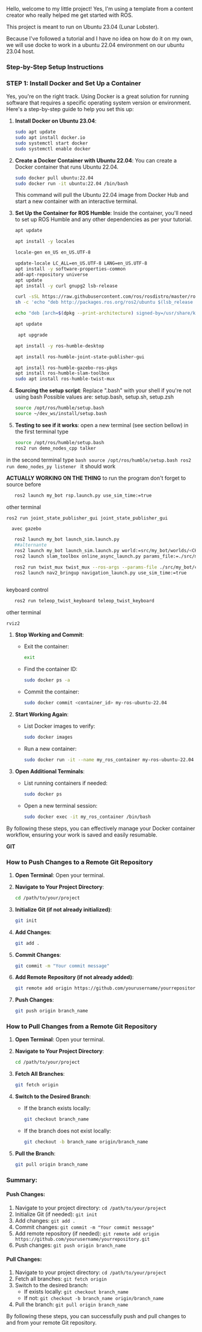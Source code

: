 Hello, welcome to my little project! Yes, I'm using a template from a content creator who really helped me get started with ROS.

This project is meant to run on Ubuntu 23.04 (Lunar Lobster).

Because I've followed a tutorial and I have no idea on how do it on my own, we will use docke to work in a ubuntu 22.04 environment on our ubuntu 23.04 host.

### Step-by-Step Setup Instructions

### STEP 1: Install Docker and Set Up a Container
Yes, you're on the right track. Using Docker is a great solution for running software that requires a specific operating system version or environment. Here's a step-by-step guide to help you set this up:

1. **Install Docker on Ubuntu 23.04**:
   ```bash
   sudo apt update
   sudo apt install docker.io
   sudo systemctl start docker
   sudo systemctl enable docker
   ```

2. **Create a Docker Container with Ubuntu 22.04**:
   You can create a Docker container that runs Ubuntu 22.04.

   ```bash
   sudo docker pull ubuntu:22.04
   sudo docker run -it ubuntu:22.04 /bin/bash
   ```

   This command will pull the Ubuntu 22.04 image from Docker Hub and start a new container with an interactive terminal.

3. **Set Up the Container for ROS Humble**:
   Inside the container, you'll need to set up ROS Humble and any other dependencies as per your tutorial.

   ```bash
   apt update

   apt install -y locales

   locale-gen en_US en_US.UTF-8

   update-locale LC_ALL=en_US.UTF-8 LANG=en_US.UTF-8
   apt install -y software-properties-common
   add-apt-repository universe
   apt update
   apt install -y curl gnupg2 lsb-release

   curl -sSL https://raw.githubusercontent.com/ros/rosdistro/master/ros.asc | apt-key add -
   sh -c 'echo "deb http://packages.ros.org/ros2/ubuntu $(lsb_release -cs) main" > /etc/apt/sources.list.d/ros2-latest.list'

   echo "deb [arch=$(dpkg --print-architecture) signed-by=/usr/share/keyrings/ros-archive-keyring.gpg] http://packages.ros.org/ros2/ubuntu $(. /etc/os-release && echo $UBUNTU_CODENAME) main" | tee /etc/apt/sources.list.d/ros2.list > /dev/null

   apt update

    apt upgrade

   apt install -y ros-humble-desktop

   apt install ros-humble-joint-state-publisher-gui

   apt install ros-humble-gazebo-ros-pkgs
   apt install ros-humble-slam-toolbox
   sudo apt install ros-humble-twist-mux

   ```
4. **Sourcing the setup script**:
Replace ".bash" with your shell if you're not using bash
Possible values are: setup.bash, setup.sh, setup.zsh
    ```bash
    source /opt/ros/humble/setup.bash
    source ~/dev_ws/install/setup.bash
    ```
4. **Testing to see if it works**:
open a new terminal (see section bellow)
in the first terminal type
    ```bash
    source /opt/ros/humble/setup.bash
    ros2 run demo_nodes_cpp talker
    ```
in the second terminal type
    ```bash
    source /opt/ros/humble/setup.bash
    ros2 run demo_nodes_py listener
    ```
it should work


**ACTUALLY WORKING ON THE THING**
to run the program
don't forget to source before
   ```bash
      ros2 launch my_bot rsp.launch.py use_sim_time:=true
   ```

other terminal
   ```bash
   ros2 run joint_state_publisher_gui joint_state_publisher_gui
   ```
      avec gazebo
   ```bash
      ros2 launch my_bot launch_sim.launch.py
      ##alternante
      ros2 launch my_bot launch_sim.launch.py world:=src/my_bot/worlds/<CHANGE ME>
      ros2 launch slam_toolbox online_async_launch.py params_file:=./src/my_bot/config/mapper_params_online_async.yaml use_sim_time:=true

      ros2 run twist_mux twist_mux --ros-args --params-file ./src/my_bot/config/twist_mux.yaml -r cmd_vel_out:=diff_cont/cmd_vel_unstamped
      ros2 launch nav2_bringup navigation_launch.py use_sim_time:=true



   ```
   keyboard control
   ```bash
      ros2 run teleop_twist_keyboard teleop_twist_keyboard
   ```
other terminal
   ```bash
   rviz2 
   ```




1. **Stop Working and Commit**:

   - Exit the container:

     ```bash
     exit
     ```

   - Find the container ID:

     ```bash
     sudo docker ps -a
     ```

   - Commit the container:

     ```bash
     sudo docker commit <container_id> my-ros-ubuntu-22.04
     ```

2. **Start Working Again**:

   - List Docker images to verify:

     ```bash
     sudo docker images
     ```

   - Run a new container:

     ```bash
     sudo docker run -it --name my_ros_container my-ros-ubuntu-22.04 /bin/bash
     ```

3. **Open Additional Terminals**:

   - List running containers if needed:

     ```bash
     sudo docker ps
     ```

   - Open a new terminal session:

     ```bash
     sudo docker exec -it my_ros_container /bin/bash
     ```

By following these steps, you can effectively manage your Docker container workflow, ensuring your work is saved and easily resumable.

**GIT**
### How to Push Changes to a Remote Git Repository

1. **Open Terminal**: Open your terminal.

2. **Navigate to Your Project Directory**:
   ```bash
   cd /path/to/your/project
   ```

3. **Initialize Git (if not already initialized)**:
   ```bash
   git init
   ```

4. **Add Changes**:
   ```bash
   git add .
   ```

5. **Commit Changes**:
   ```bash
   git commit -m "Your commit message"
   ```

6. **Add Remote Repository (if not already added)**:
   ```bash
   git remote add origin https://github.com/yourusername/yourrepository.git
   ```

7. **Push Changes**:
   ```bash
   git push origin branch_name
   ```

### How to Pull Changes from a Remote Git Repository

1. **Open Terminal**: Open your terminal.

2. **Navigate to Your Project Directory**:
   ```bash
   cd /path/to/your/project
   ```

3. **Fetch All Branches**:
   ```bash
   git fetch origin
   ```

4. **Switch to the Desired Branch**:
   - If the branch exists locally:
     ```bash
     git checkout branch_name
     ```
   - If the branch does not exist locally:
     ```bash
     git checkout -b branch_name origin/branch_name
     ```

5. **Pull the Branch**:
   ```bash
   git pull origin branch_name
   ```

### Summary:

#### Push Changes:
1. Navigate to your project directory: `cd /path/to/your/project`
2. Initialize Git (if needed): `git init`
3. Add changes: `git add .`
4. Commit changes: `git commit -m "Your commit message"`
5. Add remote repository (if needed): `git remote add origin https://github.com/yourusername/yourrepository.git`
6. Push changes: `git push origin branch_name`

#### Pull Changes:
1. Navigate to your project directory: `cd /path/to/your/project`
2. Fetch all branches: `git fetch origin`
3. Switch to the desired branch:
   - If exists locally: `git checkout branch_name`
   - If not: `git checkout -b branch_name origin/branch_name`
4. Pull the branch: `git pull origin branch_name`

By following these steps, you can successfully push and pull changes to and from your remote Git repository.